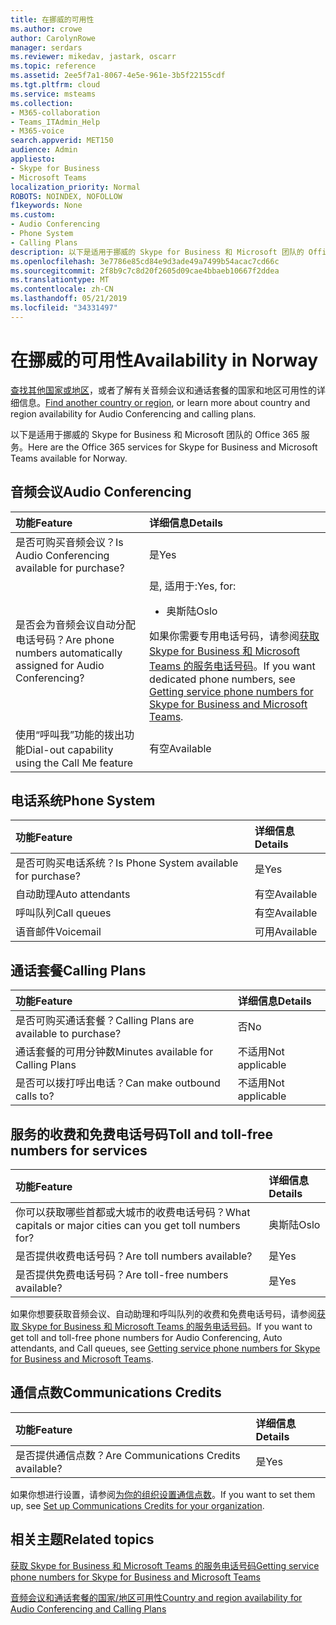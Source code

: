 ```yaml
---
title: 在挪威的可用性
ms.author: crowe
author: CarolynRowe
manager: serdars
ms.reviewer: mikedav, jastark, oscarr
ms.topic: reference
ms.assetid: 2ee5f7a1-8067-4e5e-961e-3b5f22155cdf
ms.tgt.pltfrm: cloud
ms.service: msteams
ms.collection:
- M365-collaboration
- Teams_ITAdmin_Help
- M365-voice
search.appverid: MET150
audience: Admin
appliesto:
- Skype for Business
- Microsoft Teams
localization_priority: Normal
ROBOTS: NOINDEX, NOFOLLOW
f1keywords: None
ms.custom:
- Audio Conferencing
- Phone System
- Calling Plans
description: 以下是适用于挪威的 Skype for Business 和 Microsoft 团队的 Office 365 服务。
ms.openlocfilehash: 3e7786e85cd84e9d3ade49a7499b54acac7cd66c
ms.sourcegitcommit: 2f8b9c7c8d20f2605d09cae4bbaeb10667f2ddea
ms.translationtype: MT
ms.contentlocale: zh-CN
ms.lasthandoff: 05/21/2019
ms.locfileid: "34331497"
---
```

# <a name="availability-in-norway"></a><span data-ttu-id="e379c-103">在挪威的可用性</span><span class="sxs-lookup"><span data-stu-id="e379c-103">Availability in Norway</span></span>

<span data-ttu-id="e379c-104">[查找其他国家或地区](country-and-region-availability-for-audio-conferencing-and-calling-plans.md)，或者了解有关音频会议和通话套餐的国家和地区可用性的详细信息。</span><span class="sxs-lookup"><span data-stu-id="e379c-104">[Find another country or region](country-and-region-availability-for-audio-conferencing-and-calling-plans.md), or learn more about country and region availability for Audio Conferencing and calling plans.</span></span>

<span data-ttu-id="e379c-105">以下是适用于挪威的 Skype for Business 和 Microsoft 团队的 Office 365 服务。</span><span class="sxs-lookup"><span data-stu-id="e379c-105">Here are the Office 365 services for Skype for Business and Microsoft Teams available for Norway.</span></span>
  
## <a name="audio-conferencing"></a><span data-ttu-id="e379c-106">音频会议</span><span class="sxs-lookup"><span data-stu-id="e379c-106">Audio Conferencing</span></span>

|<span data-ttu-id="e379c-107">**功能**</span><span class="sxs-lookup"><span data-stu-id="e379c-107">**Feature**</span></span>|<span data-ttu-id="e379c-108">**详细信息**</span><span class="sxs-lookup"><span data-stu-id="e379c-108">**Details**</span></span>|
|:-----|:-----|
|<span data-ttu-id="e379c-109">是否可购买音频会议？</span><span class="sxs-lookup"><span data-stu-id="e379c-109">Is Audio Conferencing available for purchase?</span></span>  <br/> |<span data-ttu-id="e379c-110">是</span><span class="sxs-lookup"><span data-stu-id="e379c-110">Yes</span></span>  <br/> |
|<span data-ttu-id="e379c-111">是否会为音频会议自动分配电话号码？</span><span class="sxs-lookup"><span data-stu-id="e379c-111">Are phone numbers automatically assigned for Audio Conferencing?</span></span>  <br/> |<span data-ttu-id="e379c-112">是, 适用于:</span><span class="sxs-lookup"><span data-stu-id="e379c-112">Yes, for:</span></span><br/><ul><li> <span data-ttu-id="e379c-113">奥斯陆</span><span class="sxs-lookup"><span data-stu-id="e379c-113">Oslo</span></span></ul> <span data-ttu-id="e379c-114">如果你需要专用电话号码，请参阅[获取 Skype for Business 和 Microsoft Teams 的服务电话号码](/microsoftteams/getting-service-phone-numbers)。</span><span class="sxs-lookup"><span data-stu-id="e379c-114">If you want dedicated phone numbers, see [Getting service phone numbers for Skype for Business and Microsoft Teams](/microsoftteams/getting-service-phone-numbers).</span></span>  <br/> |
|<span data-ttu-id="e379c-115">使用“呼叫我”功能的拨出功能</span><span class="sxs-lookup"><span data-stu-id="e379c-115">Dial-out capability using the Call Me feature</span></span>  <br/> |<span data-ttu-id="e379c-116">有空</span><span class="sxs-lookup"><span data-stu-id="e379c-116">Available</span></span>  <br/> |
   
## <a name="phone-system"></a><span data-ttu-id="e379c-117">电话系统</span><span class="sxs-lookup"><span data-stu-id="e379c-117">Phone System</span></span>

|<span data-ttu-id="e379c-118">**功能**</span><span class="sxs-lookup"><span data-stu-id="e379c-118">**Feature**</span></span>|<span data-ttu-id="e379c-119">**详细信息**</span><span class="sxs-lookup"><span data-stu-id="e379c-119">**Details**</span></span>|
|:-----|:-----|
|<span data-ttu-id="e379c-120">是否可购买电话系统？</span><span class="sxs-lookup"><span data-stu-id="e379c-120">Is Phone System available for purchase?</span></span>  <br/> |<span data-ttu-id="e379c-121">是</span><span class="sxs-lookup"><span data-stu-id="e379c-121">Yes</span></span>  <br/> |
| <span data-ttu-id="e379c-122">自动助理</span><span class="sxs-lookup"><span data-stu-id="e379c-122">Auto attendants</span></span> <br/> |<span data-ttu-id="e379c-123">有空</span><span class="sxs-lookup"><span data-stu-id="e379c-123">Available</span></span>  <br/> |
|<span data-ttu-id="e379c-124">呼叫队列</span><span class="sxs-lookup"><span data-stu-id="e379c-124">Call queues</span></span>  <br/> |<span data-ttu-id="e379c-125">有空</span><span class="sxs-lookup"><span data-stu-id="e379c-125">Available</span></span>  <br/> |
|<span data-ttu-id="e379c-126">语音邮件</span><span class="sxs-lookup"><span data-stu-id="e379c-126">Voicemail</span></span>  <br/> |<span data-ttu-id="e379c-127">可用</span><span class="sxs-lookup"><span data-stu-id="e379c-127">Available</span></span>  <br/> |
   
## <a name="calling-plans"></a><span data-ttu-id="e379c-128">通话套餐</span><span class="sxs-lookup"><span data-stu-id="e379c-128">Calling Plans</span></span>

|<span data-ttu-id="e379c-129">**功能**</span><span class="sxs-lookup"><span data-stu-id="e379c-129">**Feature**</span></span>|<span data-ttu-id="e379c-130">**详细信息**</span><span class="sxs-lookup"><span data-stu-id="e379c-130">**Details**</span></span>|
|:-----|:-----|
|<span data-ttu-id="e379c-131">是否可购买通话套餐？</span><span class="sxs-lookup"><span data-stu-id="e379c-131">Calling Plans are available to purchase?</span></span>  <br/> |<span data-ttu-id="e379c-132">否</span><span class="sxs-lookup"><span data-stu-id="e379c-132">No</span></span>  <br/> |
|<span data-ttu-id="e379c-133">通话套餐的可用分钟数</span><span class="sxs-lookup"><span data-stu-id="e379c-133">Minutes available for Calling Plans</span></span>  <br/> |<span data-ttu-id="e379c-134">不适用</span><span class="sxs-lookup"><span data-stu-id="e379c-134">Not applicable</span></span>  <br/> |
|<span data-ttu-id="e379c-135">是否可以拨打呼出电话？</span><span class="sxs-lookup"><span data-stu-id="e379c-135">Can make outbound calls to?</span></span>  <br/> |<span data-ttu-id="e379c-136">不适用</span><span class="sxs-lookup"><span data-stu-id="e379c-136">Not applicable</span></span>  <br/> |
   
## <a name="toll-and-toll-free-numbers-for-services"></a><span data-ttu-id="e379c-137">服务的收费和免费电话号码</span><span class="sxs-lookup"><span data-stu-id="e379c-137">Toll and toll-free numbers for services</span></span>

|<span data-ttu-id="e379c-138">**功能**</span><span class="sxs-lookup"><span data-stu-id="e379c-138">**Feature**</span></span>|<span data-ttu-id="e379c-139">**详细信息**</span><span class="sxs-lookup"><span data-stu-id="e379c-139">**Details**</span></span>|
|:-----|:-----|
|<span data-ttu-id="e379c-140">你可以获取哪些首都或大城市的收费电话号码？</span><span class="sxs-lookup"><span data-stu-id="e379c-140">What capitals or major cities can you get toll numbers for?</span></span>  <br/> |<span data-ttu-id="e379c-141">奥斯陆</span><span class="sxs-lookup"><span data-stu-id="e379c-141">Oslo</span></span>  <br/> |
|<span data-ttu-id="e379c-142">是否提供收费电话号码？</span><span class="sxs-lookup"><span data-stu-id="e379c-142">Are toll numbers available?</span></span>  <br/> |<span data-ttu-id="e379c-143">是</span><span class="sxs-lookup"><span data-stu-id="e379c-143">Yes</span></span>  <br/> |
|<span data-ttu-id="e379c-144">是否提供免费电话号码？</span><span class="sxs-lookup"><span data-stu-id="e379c-144">Are toll-free numbers available?</span></span>  <br/> |<span data-ttu-id="e379c-145">是</span><span class="sxs-lookup"><span data-stu-id="e379c-145">Yes</span></span>  <br/> |
   
 <span data-ttu-id="e379c-146">如果你想要获取音频会议、自动助理和呼叫队列的收费和免费电话号码，请参阅[获取 Skype for Business 和 Microsoft Teams 的服务电话号码](/microsoftteams/getting-service-phone-numbers)。</span><span class="sxs-lookup"><span data-stu-id="e379c-146">If you want to get toll and toll-free phone numbers for Audio Conferencing, Auto attendants, and Call queues, see [Getting service phone numbers for Skype for Business and Microsoft Teams](/microsoftteams/getting-service-phone-numbers).</span></span>
  
## <a name="communications-credits"></a><span data-ttu-id="e379c-147">通信点数</span><span class="sxs-lookup"><span data-stu-id="e379c-147">Communications Credits</span></span>

|<span data-ttu-id="e379c-148">**功能**</span><span class="sxs-lookup"><span data-stu-id="e379c-148">**Feature**</span></span>|<span data-ttu-id="e379c-149">**详细信息**</span><span class="sxs-lookup"><span data-stu-id="e379c-149">**Details**</span></span>|
|:-----|:-----|
|<span data-ttu-id="e379c-150">是否提供通信点数？</span><span class="sxs-lookup"><span data-stu-id="e379c-150">Are Communications Credits available?</span></span>  <br/> |<span data-ttu-id="e379c-151">是</span><span class="sxs-lookup"><span data-stu-id="e379c-151">Yes</span></span>  <br/> |
   
<span data-ttu-id="e379c-152">如果你想进行设置，请参阅[为你的组织设置通信点数](../set-up-communications-credits-for-your-organization.md)。</span><span class="sxs-lookup"><span data-stu-id="e379c-152">If you want to set them up, see [Set up Communications Credits for your organization](../set-up-communications-credits-for-your-organization.md).</span></span>
  
## <a name="related-topics"></a><span data-ttu-id="e379c-153">相关主题</span><span class="sxs-lookup"><span data-stu-id="e379c-153">Related topics</span></span>

[<span data-ttu-id="e379c-154">获取 Skype for Business 和 Microsoft Teams 的服务电话号码</span><span class="sxs-lookup"><span data-stu-id="e379c-154">Getting service phone numbers for Skype for Business and Microsoft Teams</span></span>](/microsoftteams/getting-service-phone-numbers)

[<span data-ttu-id="e379c-155">音频会议和通话套餐的国家/地区可用性</span><span class="sxs-lookup"><span data-stu-id="e379c-155">Country and region availability for Audio Conferencing and Calling Plans</span></span>](country-and-region-availability-for-audio-conferencing-and-calling-plans.md)

  
 

